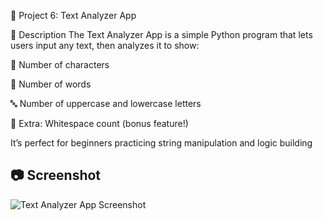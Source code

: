 🧠 Project 6: Text Analyzer App

📌 Description
The Text Analyzer App is a simple Python program that lets users input any text, then analyzes it to show:

📝 Number of characters

🧮 Number of words

🔤 Number of uppercase and lowercase letters

🧠 Extra: Whitespace count (bonus feature!)

It’s perfect for beginners practicing string manipulation and logic building


## 📷 Screenshot
![Text Analyzer App Screenshot](text-analyzer-screenshot.PNG)
